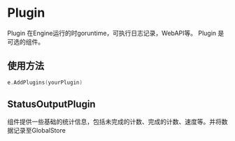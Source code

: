 # Plugin
Plugin 在Engine运行的时goruntime，可执行日志记录，WebAPI等。
Plugin 是可选的组件。
## 使用方法
```go
e.AddPlugins(yourPlugin)
```
## StatusOutputPlugin
组件提供一些基础的统计信息，包括未完成的计数、完成的计数、速度等。并将数据记录至GlobalStore


